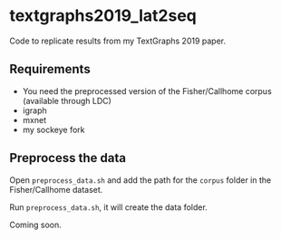# textgraphs2019_lat2seq
Code to replicate results from my TextGraphs 2019 paper.

## Requirements

- You need the preprocessed version of the Fisher/Callhome corpus (available through LDC)
- igraph
- mxnet
- my sockeye fork

## Preprocess the data

Open `preprocess_data.sh` and add the path for the `corpus` folder in the Fisher/Callhome dataset.

Run `preprocess_data.sh`, it will create the data folder.


Coming soon.
